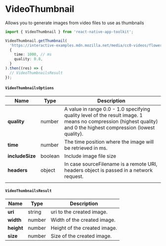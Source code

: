 # VideoThumbnail

Allows you to generate images from video files to use as thumbnails

```typescript
import { VideoThumbnail } from 'react-native-app-toolkit';

VideoThumbnail.getThumbnail(
  'https://interactive-examples.mdn.mozilla.net/media/cc0-videos/flower.mp4',
  {
    time: 1000, // ms
    quality: 0.8,
  }
).then((res) => {
  // VideoThumbnailsResult
});
```

#### `VideoThumbnailsOptions`

| Name            | Type    | Description                                                                                                                                                       |
| --------------- | ------- | ----------------------------------------------------------------------------------------------------------------------------------------------------------------- |
| **quality**     | number  | A value in range 0.0 - 1.0 specifying quality level of the result image. 1 means no compression (highest quality) and 0 the highest compression (lowest quality). |
| **time**        | number  | The time position where the image will be retrieved in ms.                                                                                                        |
| **includeSize** | boolean | Include image file size                                                                                                                                           |
| **headers**     | object  | In case sourceFilename is a remote URI, headers object is passed in a network request.                                                                            |
|                 |

#### `VideoThumbnailsResult`

| Name       | Type   | Description                  |
| ---------- | ------ | ---------------------------- |
| **uri**    | string | uri to the created image.    |
| **width**  | number | Width of the created image.  |
| **height** | number | Height of the created image. |
| **size**   | number | Size of the created image.   |

